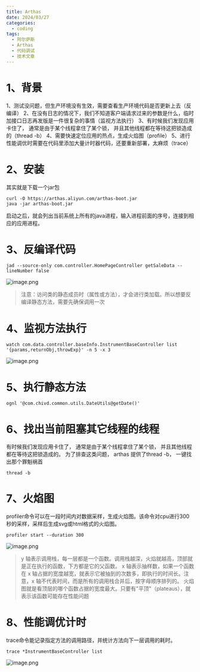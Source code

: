 ```yaml
---
title: Arthas
date: 2024/03/27
categories:
  - coding
tags:
  - 阿尔萨斯
  - Arthas
  - 代码调试
  - 技术文章
---
```


# 1、背景

1、测试没问题，但生产环境没有生效，需要查看生产环境代码是否更新上去（反编译）
2、在没有日志的情况下，我们不知道客户端请求过来的参数是什么，临时加接口日志再发版是一件很复杂的事情（监视方法执行）
3、有时候我们发现应用卡住了， 通常是由于某个线程拿住了某个锁， 并且其他线程都在等待这把锁造成的（thread -b）
4、需要快速定位应用的热点，生成火焰图（profile）
5、进行性能调优时需要在代码里添加大量计时器代码，还要重新部署，太麻烦（trace）

# 2、安装

其实就是下载一个jar包
```shell
curl -O https://arthas.aliyun.com/arthas-boot.jar
java -jar arthas-boot.jar
```

启动之后，就会列出当前系统上所有的java进程，输入进程前面的序号，连接到相应的应用进程。

# 3、反编译代码

``` shell
jad --source-only com.controller.HomePageController getSaleData --lineNumber false
```

![image.png](https://yancey-note-img.oss-cn-beijing.aliyuncs.com/202403271326704.png)

> 注意：访问类的静态成员时（属性或方法），才会进行类加载。所以想要反编译静态方法，需要先确保调用一次

# 4、监视方法执行

```shell
watch com.data.controller.baseInfo.InstrumentBaseController list '{params,returnObj,throwExp}' -n 5 -x 3
```

![image.png](https://yancey-note-img.oss-cn-beijing.aliyuncs.com/202403271353072.png)


# 5、执行静态方法


```shell
ognl '@com.chivd.common.utils.DateUtils@getDate()'
```


# 6、找出当前阻塞其它线程的线程

有时候我们发现应用卡住了， 通常是由于某个线程拿住了某个锁， 并且其他线程都在等待这把锁造成的。 为了排查这类问题， arthas 提供了thread -b， 一键找出那个罪魁祸首

```shell
thread -b
```

# 7、火焰图

profiler命令可以在一段时间内对数据采样，生成火焰图。该命令对cpu进行300秒的采样，采样后生成svg或html格式的火焰图。

```shell
profiler start --duration 300
```

![image.png](https://yancey-note-img.oss-cn-beijing.aliyuncs.com/202403271520463.png)

>y 轴表示调用栈，每一层都是一个函数。调用栈越深，火焰就越高，顶部就是正在执行的函数，下方都是它的父函数。
 x 轴表示抽样数，如果一个函数在 x 轴占据的宽度越宽，就表示它被抽到的次数多，即执行的时间长。注意，x 轴不代表时间，而是所有的调用栈合并后，按字母顺序排列的。
 火焰图就是看顶层的哪个函数占据的宽度最大。只要有"平顶"（plateaus），就表示该函数可能存在性能问题

# 8、性能调优计时

trace命令能记录指定方法的调用路径，并统计方法向下一层调用的耗时。

```shell
trace *InstrumentBaseController list
```

![image.png](https://yancey-note-img.oss-cn-beijing.aliyuncs.com/202403271525052.png)
